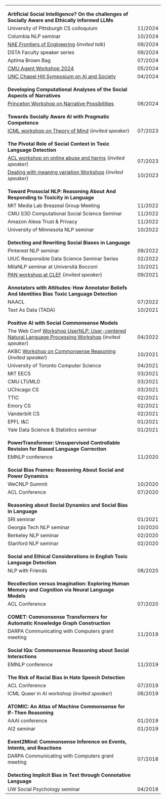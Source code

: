 |                                                              |         |
| ------------------------------------------------------------ | ------: |
| <strong style="margin-top: 1em; display: block;">Artificial Social Intelligence? On the challenges of Socially Aware and Ethically informed LLMs</strong> |         |
| University of Pittsburgh CS colloquium                       | 11/2024 |
| Columbia NLP seminar                                         | 10/2024 |
| [NAE Frontiers of Engineering](https://www.naefrontiers.org/212813/2024-US-Frontiers-of-Engineering-Symposium) (*invited talk*) | 09/2024 |
| DSTA Faculty speaker series                                  | 09/2024 |
| Aptima Brown Bag                                             | 07/2024 |
| [CMU Agent Workshop 2024](https://cmu-agent-workshop.github.io/) | 05/2024 |
| [UNC Chapel Hill Symposium on AI and Society](https://cs.unc.edu/event/symposium-on-ai-and-society/) | 04/2024 |
| <strong style="margin-top: 1em; display: block;">Developing Computational Analyses of the Social Aspects of Narratives</strong> |         |
| [Princeton Workshop on Narrative Possibilities](https://anthropology.princeton.edu/events/workshop-narrative-possibilities) | 06/2024 |
| <strong style="margin-top: 1em; display: block;">Towards Socially Aware AI with Pragmatic Competence</strong> |         |
| [ICML workshop on Theory of Mind](https://tomworkshop.github.io/) (*invited speaker*) | 07/2023 |
| <strong style="margin-top: 1em; display: block;">The Pivotal Role of Social Context in Toxic Language Detection</strong> |         |
| [ACL workshop on online abuse and harms](https://www.workshopononlineabuse.com/) (*invited speaker*) | 07/2023 |
| [Dealing with meaning variation Workshop](https://sites.google.com/view/dealingwithmeaningvariation/demeva-2023-public-kickoff) (*invited speaker*) | 10/2023 |
| <strong style="margin-top: 1em; display: block;">Toward Prosocial NLP: Reasoning About And Responding to Toxicity in Language</strong> |         |
| MIT Media Lab Breazeal Group Meeting                         | 11/2022 |
| CMU S3D Computational Social Science Seminar                 | 11/2022 |
| Amazon Alexa Trust & Privacy                                 | 11/2022 |
| University of Minnesota NLP seminar                          | 10/2022 |
| <strong style="margin-top: 1em; display: block;">Detecting and Rewriting Social Biases in Language</strong> |         |
| Pinterest NLP seminar                                        | 09/2022 |
| UIUC Responsible Data Science Seminar Series                 | 02/2022 |
| MilaNLP seminar at Università Bocconi                        | 10/2021 |
| [PAN workshop at CLEF](https://pan.webis.de/clef21/pan21-web/index.html) (*invited speaker*) | 09/2021 |
| <strong style="margin-top: 1em; display: block;">Annotators with Attitudes: How Annotator Beliefs And Identities Bias Toxic Language Detection</strong> |         |
| NAACL                                                        | 07/2022 |
| Text As Data (TADA)                                          | 10/2021 |
| <strong style="margin-top: 1em; display: block;">Positive AI with Social Commonsense Models</strong> |         |
| The Web Conf [Workshop UserNLP: User-centered Natural Language Processing Workshop](https://caisa.informatik.uni-marburg.de/user_nlp.html) (*invited speaker*) | 04/2022 |
| AKBC [Workshop on Commonsense Reasoning](https://akbc-cskb.github.io/) (*invited speaker*) | 10/2021 |
| University of Toronto Computer Science                       | 04/2021 |
| MIT EECS                                                     | 03/2021 |
| CMU LTI/MLD                                                  | 03/2021 |
| UChicago CS                                                  | 03/2021 |
| TTIC                                                         | 02/2021 |
| Emory CS                                                     | 02/2021 |
| Vanderbilt CS                                                | 02/2021 |
| EPFL I&C                                                     | 01/2021 |
| Yale Data Science & Statistics seminar                       | 01/2021 |
| <strong style="margin-top: 1em; display: block;">PowerTransformer: Unsupervised Controllable Revision for Biased Language Correction</strong> |         |
| EMNLP conference                                             | 11/2020 |
| <strong style="margin-top: 1em; display: block;">Social Bias Frames: Reasoning About Social and Power Dynamics</strong> |         |
| WeCNLP Summit                                                | 10/2020 |
| ACL Conference                                               | 07/2020 |
| <strong style="margin-top: 1em; display: block;">Reasoning about Social Dynamics and Social Bias in Language</strong> |         |
| SRI seminar                                                  | 01/2021 |
| Georgia Tech NLP seminar                                     | 10/2020 |
| Berkeley NLP seminar                                         | 02/2020 |
| Stanford NLP seminar                                         | 02/2020 |
| <strong style="margin-top: 1em; display: block;">Social and Ethical Considerations in English Toxic Language Detection</strong> |         |
| NLP with Friends                                             | 08/2020 |
| <strong style="margin-top: 1em; display: block;">Recollection versus Imagination: Exploring Human Memory and Cognition via Neural Language Models</strong> |         |
| ACL Conference                                               | 07/2020 |
| <strong style="margin-top: 1em; display: block;">COMET: Commonsense Transformers for Automatic Knowledge Graph Construction</strong> |         |
| DARPA Communicating with Computers grant meeting             | 11/2019 |
| <strong style="margin-top: 1em; display: block;">Social IQa: Commonsense Reasoning about Social Interactions</strong> |         |
| EMNLP conference                                             | 11/2019 |
| <strong style="margin-top: 1em; display: block;">The Risk of Racial Bias in Hate Speech Detection</strong> |         |
| ACL Conference                                               | 07/2019 |
| ICML Queer in AI workshop (*invited speaker*)                | 06/2019 |
| <strong style="margin-top: 1em; display: block;">ATOMIC: An Atlas of Machine Commonsense for If-Then Reasoning</strong> |         |
| AAAI conference                                              | 01/2019 |
| AI2 seminar                                                  | 01/2019 |
| <strong style="margin-top: 1em; display: block;">Event2Mind: Commonsense Inference on Events, Intents, and Reactions</strong> |         |
| DARPA Communicating with Computers grant meeting             | 07/2018 |
| <strong style="margin-top: 1em; display: block;">Detecting Implicit Bias in Text through Connotative Language</strong> |         |
| UW Social Psychology seminar                                 | 04/2018 |